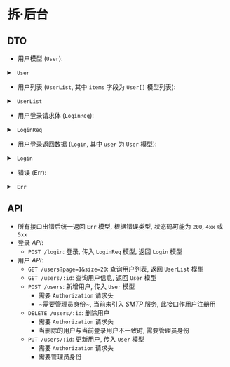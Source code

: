 # 拆·后台

## DTO

- 用户模型 (`User`):

<details>
<summary><code> User </code></summary>

```json
{
	"id": "user-id",
	"name": "User Name",
	"email": "username@email.com",
	"password": "unhashed",
	"avatar": "https://url/to/img"
}
```

> - `id`: 用户ID, 由用户输入, 满足 `/^[a-zA-Z]+([_-][a-zA-Z0-9]+)*$/`
> - `name`: 用户名, 由用户输入, 基本可用任意字符
> - `email`: 邮箱, 可代替用户ID作登录用, 引入 *SMTP* 后也可作为找回
> - `password`: 用户密码, 为原始密码经 *MD5* 并 *Base64* 编码后得到

</details>

- 用户列表 (`UserList`, 其中 `items` 字段为 `User[]` 模型列表):

<details>
<summary><code> UserList </code></summary>

```json
{
	"total": 50,
	"page": 1,
	"size": 20,
	"items": []
}
```

> - `total`: 数据库中的用户总数
> - `page`: 当前返回的数据分页
> - `size`: 当前的分页大小
> - `items`: 用户数据列表

</details>

- 用户登录请求体 (`LoginReq`):

<details>
<summary><code> LoginReq </code></summary>

```json
{
	"username": "user-id",
	"password": "unhashed"
}
```

> - `username`: 可以为用户ID或用户邮箱, 当包含 `@` 字符时, 作为邮箱处理
> - `password`: 用户密码, `base64(md5(passwd))`

</details>

- 用户登录返回数据 (`Login`, 其中 `user` 为 `User` 模型):

<details>
<summary><code> Login </code></summary>

```json
{
	"user": {},
	"token": "header.payload.signature"
}
```

> - `user`: 用户模型
> - `token`: *JWT* 字符串, 在前端请求的任意接口中 (或仅在需要身份验证的接口中), 均增加 `Authorization: "Bearer header.payload.signature"` 请求头

</details>

- 错误 (Err):

<details>
<summary><code> Err </code></summary>

```json
{
	"err": "SYS-10000001",
	"msg": "系统内部错误"
}
```

> - `err` (原 `code`): 只要返回的 *JSON* 中包含此字段, 说明接口处理错误
> - `msg`: 当发生错误时, 一并返回错误描述信息. 一般可将 `err: msg` 展示为 *Toast*

</details>

## API

- 所有接口出错后统一返回 `Err` 模型, 根据错误类型, 状态码可能为 `200`, `4xx` 或 `5xx`
- 登录 *API*:
	- `POST /login`: 登录, 传入 `LoginReq` 模型, 返回 `Login` 模型
- 用户 *API*:
	- `GET /users?page=1&size=20`: 查询用户列表, 返回 `UserList` 模型
	- `GET /users/:id`: 查询用户信息, 返回 `User` 模型
	- `POST /users`: 新增用户, 传入 `User` 模型
		- 需要 `Authorization` 请求头
		- ~需要管理员身份~, 当前未引入 *SMTP* 服务, 此接口作用户注册用
	- `DELETE /users/:id`: 删除用户
		- 需要 `Authorization` 请求头
		- 当删除的用户与当前登录用户不一致时, 需要管理员身份
	- `PUT /users/:id`: 更新用户, 传入 `User` 模型
		- 需要 `Authorization` 请求头
		- 需要管理员身份
